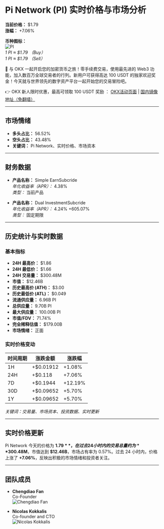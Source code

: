 # Pi Network (PI) 实时价格与市场分析

**当前价格：** $1.79  
**涨幅：** +7.06%  

**币种图标：**  
![PI](https://www.jmhbdh.com/wp-content/img/36630987.webp)  
*1 PI ≈ $1.79 （Buy）*  
*1 PI ≈ $1.79 （Sell）*

🚀 与 OKX 一起开启您的加密货币之旅！零手续费交易，使用最先进的 Web3 功能，加入数百万全球交易者的行列。新用户可获得高达 100 USDT 的独家欢迎奖金！今天就与世界领先的数字资产平台一起开始您的交易冒险吧。

👉 OKX 新人限时优惠，最高可领取 100 USDT 奖励 ： [OKX活动页面](https://bit.ly/OKXe) | [国内镜像地址（免翻墙）](https://bit.ly/okX)

---

## 市场情绪

- **多头占比：** 56.52%
- **空头占比：** 43.48%
- **关键词：** Pi Network、实时价格、市场资本

---

## 财务数据

- **产品名称：** Simple EarnSubcride  
  *年化收益率（APR）：* 4.38%  
  *类型：* 当前产品

- **产品名称：** Dual InvestmentSubcride  
  *年化收益率（APR）：* 4.24% +605.07%  
  *类型：* 固定期限

---

## 历史统计与实时数据

### 基本指标

- **24H 最高价：** $1.86  
- **24H 最低价：** $1.66  
- **24H 交易量：** $300.48M  
- **市值：** $12.46B  
- **历史最高价 (ATH)：** $3.00  
- **历史最低价 (ATL)：** $0.049  
- **流通供应量：** 6.96B PI  
- **总供应量：** 9.70B PI  
- **最大供应量：** 100.00B PI  
- **市值/FDV：** 71.74%  
- **完全稀释估值：** $179.00B  
- **市场情绪：** 正面

### 实时价格变动

| 时间周期 | 涨跌金额    | 涨跌幅    |
| -------- | ----------- | --------- |
| 1H       | +$0.01912  | +1.08%    |
| 24H      | +$0.118    | +7.06%    |
| 7D       | +$0.1944   | +12.19%   |
| 30D      | +$0.09652  | +5.70%    |
| 1Y       | +$0.09652  | +5.70%    |

*关键词：交易量、市场资本、投资数据、实时更新*

---

## 实时价格更新

Pi Network 今天的价格为 **$1.79**，在过去 24 小时内的交易总量约为 **$300.48M**，市值达到 **$12.46B**，市场占有率为 0.57%。过去 24 小时内，价格上涨了 **+7.06%**，反映出积极的市场情绪和投资者关注。

---

## 团队成员

- **Chengdiao Fan**  
  Co-Founder  
  ![Chengdiao Fan](https://www.jmhbdh.com/wp-content/img/15731490288841.webp)

- **Nicolas Kokkalis**  
  Co-founder and CTO  
  ![Nicolas Kokkalis](https://www.jmhbdh.com/wp-content/img/8301222734491.webp)